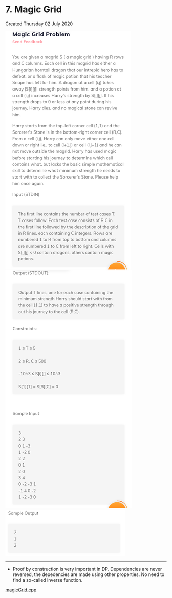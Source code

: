 # 7. Magic Grid

Created Thursday 02 July 2020

![](/assets/7._Magic_Grid-image-1.png) ![](/assets/7._Magic_Grid-image-2.png) ![](/assets/7._Magic_Grid-image-3.png)

---

- Proof by construction is very important in DP. Dependencies are never reversed, the depedencies are made using other properties. No need to find a so-called inverse function.

[magicGrid.cpp](7._Magic_Grid/magicGrid.cpp)
